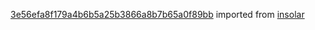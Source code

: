 [3e56efa8f179a4b6b5a25b3866a8b7b65a0f89bb](https://github.com/insolar/insolar/commit/3e56efa8f179a4b6b5a25b3866a8b7b65a0f89bb) imported from [insolar](https://github.com/insolar/insolar)
